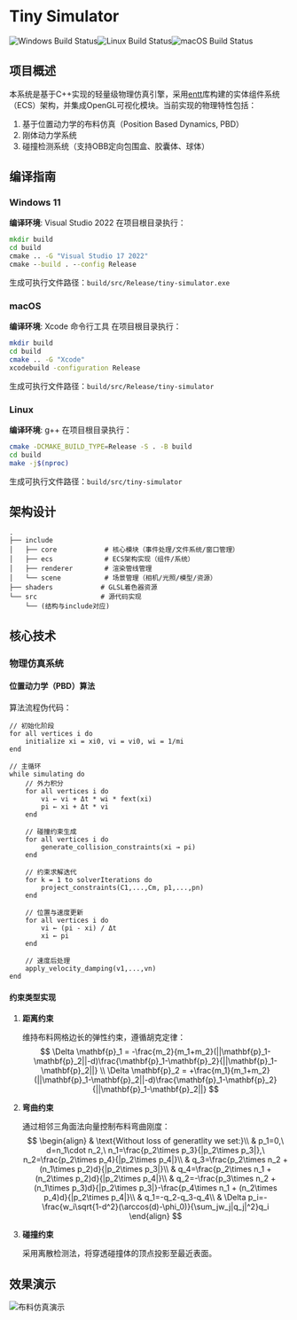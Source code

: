 # Tiny Simulator



![Windows Build Status](https://github.com/xu-hui-yao/TinySimulator/actions/workflows/windows.yml/badge.svg)![Linux Build Status](https://github.com/xu-hui-yao/TinySimulator/actions/workflows/linux.yml/badge.svg)![macOS Build Status](https://github.com/xu-hui-yao/TinySimulator/actions/workflows/macos.yml/badge.svg)



## 项目概述

本系统是基于C++实现的轻量级物理仿真引擎，采用[entt](https://github.com/skypjack/entt)库构建的实体组件系统（ECS）架构，并集成OpenGL可视化模块。当前实现的物理特性包括：

1. 基于位置动力学的布料仿真（Position Based Dynamics, PBD）
2. 刚体动力学系统
3. 碰撞检测系统（支持OBB定向包围盒、胶囊体、球体）



## 编译指南

### Windows 11
**编译环境**: Visual Studio 2022
在项目根目录执行：
```cmd
mkdir build
cd build
cmake .. -G "Visual Studio 17 2022"
cmake --build . --config Release
```
生成可执行文件路径：`build/src/Release/tiny-simulator.exe`

### macOS
**编译环境**: Xcode 命令行工具
在项目根目录执行：
```bash
mkdir build
cd build
cmake .. -G "Xcode"
xcodebuild -configuration Release
```
生成可执行文件路径：`build/src/Release/tiny-simulator`

### Linux
**编译环境**: g++
在项目根目录执行：
```bash
cmake -DCMAKE_BUILD_TYPE=Release -S . -B build
cd build
make -j$(nproc)
```
生成可执行文件路径：`build/src/tiny-simulator`



## 架构设计

```
.
├── include
│   ├── core            # 核心模块（事件处理/文件系统/窗口管理）
│   ├── ecs             # ECS架构实现（组件/系统）
│   ├── renderer        # 渲染管线管理
│   └── scene           # 场景管理（相机/光照/模型/资源）
├── shaders            # GLSL着色器资源
└── src                # 源代码实现
    └── (结构与include对应)
```



## 核心技术

### 物理仿真系统

#### 位置动力学（PBD）算法
算法流程伪代码：
```pseudocode
// 初始化阶段
for all vertices i do
    initialize xi = xi0, vi = vi0, wi = 1/mi
end

// 主循环
while simulating do
    // 外力积分
    for all vertices i do
        vi ← vi + Δt * wi * fext(xi)
        pi ← xi + Δt * vi
    end

    // 碰撞约束生成
    for all vertices i do
        generate_collision_constraints(xi → pi)
    end

    // 约束求解迭代
    for k = 1 to solverIterations do
        project_constraints(C1,...,Cm, p1,...,pn)
    end

    // 位置与速度更新
    for all vertices i do
        vi ← (pi - xi) / Δt
        xi ← pi
    end

    // 速度后处理
    apply_velocity_damping(v1,...,vn)
end
```

#### 约束类型实现

1. **距离约束**

   维持布料网格边长的弹性约束，遵循胡克定律：
   $$
   \Delta \mathbf{p}_1 = -\frac{m_2}{m_1+m_2}(||\mathbf{p}_1-\mathbf{p}_2||-d)\frac{\mathbf{p}_1-\mathbf{p}_2}{||\mathbf{p}_1-\mathbf{p}_2||} \\
   \Delta \mathbf{p}_2 = +\frac{m_1}{m_1+m_2}(||\mathbf{p}_1-\mathbf{p}_2||-d)\frac{\mathbf{p}_1-\mathbf{p}_2}{||\mathbf{p}_1-\mathbf{p}_2||}
   $$

2. **弯曲约束**

   通过相邻三角面法向量控制布料弯曲刚度：
   $$
   \begin{align}
   & \text{Without loss of generatlity we set:}\\
   & p_1=0,\ d=n_1\cdot n_2,\ n_1=\frac{p_2\times p_3}{|p_2\times p_3|},\ n_2=\frac{p_2\times p_4}{|p_2\times p_4|}\\
   & q_3=\frac{p_2\times n_2 + (n_1\times p_2)d}{|p_2\times p_3|}\\
   & q_4=\frac{p_2\times n_1 + (n_2\times p_2)d}{|p_2\times p_4|}\\
   & q_2=-\frac{p_3\times n_2 + (n_1\times p_3)d}{|p_2\times p_3|}-\frac{p_4\times n_1 + (n_2\times p_4)d}{|p_2\times p_4|}\\
   & q_1=-q_2-q_3-q_4\\
   & \Delta p_i=-\frac{w_i\sqrt{1-d^2}(\arccos(d)-\phi_0)}{\sum_jw_j|q_j|^2}q_i
   \end{align}
   $$

3. **碰撞约束**

   采用离散检测法，将穿透碰撞体的顶点投影至最近表面。



## 效果演示

![布料仿真演示](./assets/pbd.gif)

